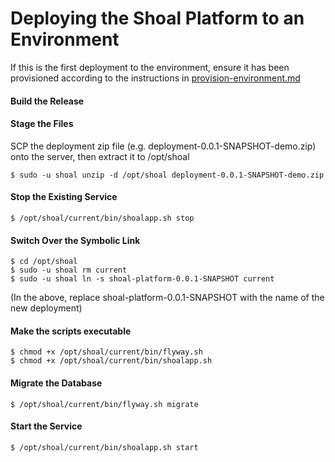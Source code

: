 # Deploying the Shoal Platform to an Environment

If this is the first deployment to the environment, ensure it has been provisioned according to the instructions in [provision-environment.md](provision-environment.md)

#### Build the Release


#### Stage the Files
SCP the deployment zip file (e.g. deployment-0.0.1-SNAPSHOT-demo.zip) onto the server, then extract it to /opt/shoal

```
$ sudo -u shoal unzip -d /opt/shoal deployment-0.0.1-SNAPSHOT-demo.zip
```


#### Stop the Existing Service
```
$ /opt/shoal/current/bin/shoalapp.sh stop
```

#### Switch Over the Symbolic Link
```
$ cd /opt/shoal
$ sudo -u shoal rm current
$ sudo -u shoal ln -s shoal-platform-0.0.1-SNAPSHOT current
```
(In the above, replace shoal-platform-0.0.1-SNAPSHOT with the name of the new deployment)
#### Make the scripts executable
```
$ chmod +x /opt/shoal/current/bin/flyway.sh
$ chmod +x /opt/shoal/current/bin/shoalapp.sh
```

#### Migrate the Database
```
$ /opt/shoal/current/bin/flyway.sh migrate
```

#### Start the Service
```
$ /opt/shoal/current/bin/shoalapp.sh start
```
